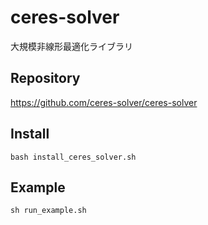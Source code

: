 # ceres-solver

大規模非線形最適化ライブラリ

## Repository
https://github.com/ceres-solver/ceres-solver

## Install
```
bash install_ceres_solver.sh
```

## Example
```
sh run_example.sh
```

